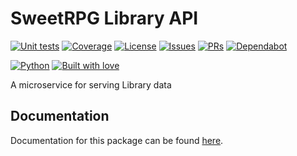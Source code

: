 # SweetRPG Library API

[![Unit tests](https://github.com/sweetrpg/library-api/actions/workflows/python-ci.yml/badge.svg)](https://github.com/sweetrpg/library-api/actions/workflows/python-ci.yml)
[![Coverage](https://github.com/sweetrpg/library-api/blob/develop/coverage.svg)](https://github.com/sweetrpg/library-api)
[![License](https://img.shields.io/github/license/sweetrpg/library-api.svg)](https://img.shields.io/github/license/sweetrpg/library-api.svg)
[![Issues](https://img.shields.io/github/issues/sweetrpg/library-api.svg)](https://img.shields.io/github/issues/sweetrpg/library-api.svg)
[![PRs](https://img.shields.io/github/issues-pr/sweetrpg/library-api.svg)](https://img.shields.io/github/issues-pr/sweetrpg/library-api.svg)
[![Dependabot](https://badgen.net/github/dependabot/sweetrpg/library-api)](https://badgen.net/github/dependabot/sweetrpg/library-api)

[![Python](https://img.shields.io/badge/Python-3776AB?style=for-the-badge&logo=python&logoColor=white)](https://img.shields.io/badge/Python-3776AB?style=for-the-badge&logo=python&logoColor=white)
[![Built with love](https://ForTheBadge.com/images/badges/built-with-love.svg)](https://ForTheBadge.com/images/badges/built-with-love.svg)

A microservice for serving Library data

## Documentation

Documentation for this package can be found [here](https://sweetrpg.github.io/library-api).
